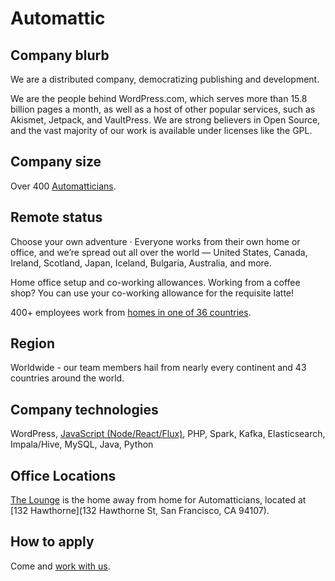 # Automattic

## Company blurb

We are a distributed company, democratizing publishing and development.

We are the people behind WordPress.com, which serves more than 15.8 billion pages a month, as well as a host of other popular services, such as Akismet, Jetpack, and VaultPress.  We are strong believers in Open Source, and the vast majority of our work is available under licenses like the GPL.

## Company size

Over 400 [Automatticians](https://automattic.com/about/).

## Remote status

Choose your own adventure · Everyone works from their own home or office, and we’re spread out all over the world — United States, Canada, Ireland, Scotland, Japan, Iceland, Bulgaria, Australia, and more.

Home office setup and co-working allowances. Working from a coffee shop? You can use your co-working allowance for the requisite latte!

400+ employees work from [homes in one of 36 countries](https://automattic.com/map/).

## Region

Worldwide - our team members hail from nearly every continent and 43 countries around the world.

## Company technologies

WordPress, <a href="https://ma.tt/2015/11/dance-to-calypso/">JavaScript (Node/React/Flux)</a>, PHP, Spark, Kafka, Elasticsearch, Impala/Hive, MySQL, Java, Python

## Office Locations

[The Lounge](https://lounge.automattic.com/) is the home away from home for Automatticians, located at [132 Hawthorne](132 Hawthorne St, San Francisco, CA 94107).

## How to apply

Come and [work with us](https://automattic.com/work-with-us/).
